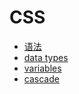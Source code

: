 # CSS

- [语法](syntax.md)
- [data types](data-types.md)
- [variables](variables.md)
- [cascade](variables.md)
